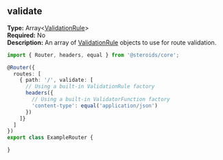 ## validate

**Type:** Array&lt;[ValidationRule](./validationrule)&gt;  
**Required:** No  
**Description:** An array of [ValidationRule](./validationrule) objects to use for route validation.

```ts
import { Router, headers, equal } from '@steroids/core';

@Router({
  routes: [
    { path: '/', validate: [
      // Using a built-in ValidationRule factory
      headers({
        // Using a built-in ValidatorFunction factory
        'content-type': equal('application/json')
      })
    ]}
  ]
})
export class ExampleRouter {

}
```
